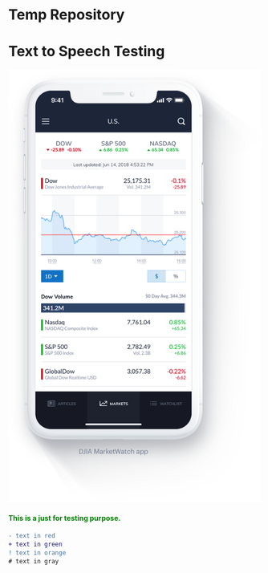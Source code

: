 # Temp Repository

<h1 sytle="color: red;">Text to Speech Testing</h1>

<img src="src/assets/marketwatch-app-ionic.png" alt="Image" />

<h4 style="color: green">This is a just for testing purpose.</h4>
<!-- 
- ![#f03c15](https://placehold.it/15/f03c15/000000?text=+) `#f03c15`
- ![#c5f015](https://placehold.it/15/c5f015/000000?text=+) `#c5f015`
- ![#1589F0](https://placehold.it/15/1589F0/000000?text=+) `#1589F0` -->

```diff
- text in red
+ text in green
! text in orange
# text in gray
```